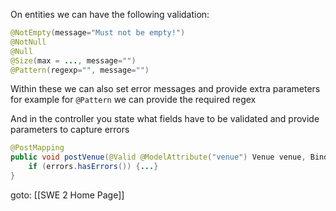 
On entities we can have the following validation:
```java
@NotEmpty(message="Must not be empty!")
@NotNull
@Null
@Size(max = ..., message="")
@Pattern(regexp="", message="")
```
Within these we can also set error messages and provide extra parameters for example for `@Pattern` we can provide the required regex

And in the controller you state what fields have to be validated and provide parameters to capture errors
```java
@PostMapping
public void postVenue(@Valid @ModelAttribute("venue") Venue venue, BindingResult errors); {
	if (errors.hasErrors()) {...}
}
```

goto: [[SWE 2 Home Page]]